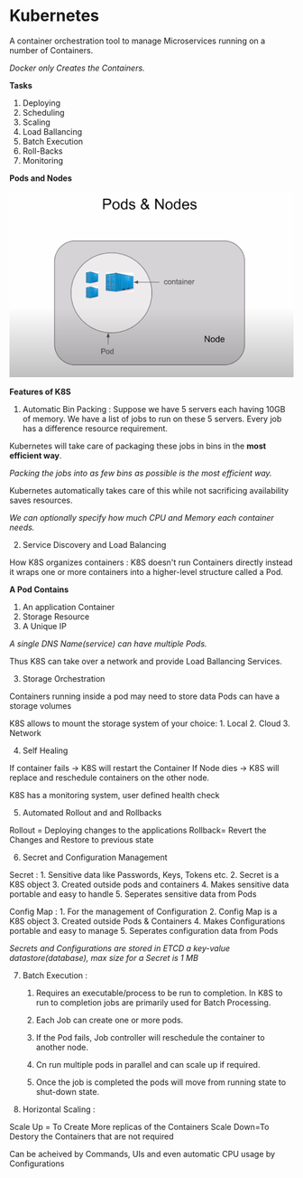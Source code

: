 # Kubernetes

A container orchestration tool to manage Microservices running on a number of Containers.

*Docker only Creates the Containers.*

**Tasks**

1. Deploying
2. Scheduling
3. Scaling
4. Load Ballancing
5. Batch Execution
6. Roll-Backs
7. Monitoring

**Pods and Nodes**

![Pods&Nodes](./Images/Pods&Nodes.png)

**Features of K8S**

1. Automatic Bin Packing : Suppose we have 5 servers each having 10GB of memory. We have a list of jobs to run on these 5 servers. Every job has a difference resource requirement.

Kubernetes will take care of packaging these jobs in bins in the **most efficient way**.

*Packing the jobs into as few bins as possible is the most efficient way.*

Kubernetes automatically takes care of this while not sacrificing availability saves resources.

*We can optionally specify how much CPU and Memory each container needs.*

2. Service Discovery and Load Balancing

How K8S organizes containers : K8S doesn't run Containers directly instead it wraps one or more containers into a higher-level structure called a Pod.

**A Pod Contains**

1. An application Container
2. Storage Resource
3. A Unique IP

*A single DNS Name(service) can have multiple Pods.*

Thus K8S can take over a network and provide Load Ballancing Services.

3. Storage Orchestration

Containers running inside a pod may need to store data
Pods can have a storage volumes

K8S allows to mount the storage system of your choice:
    1. Local
    2. Cloud
    3. Network

4. Self Healing

If container fails -> K8S will restart the Container
If Node dies -> K8S will replace and reschedule containers on the other node.

K8S has a monitoring system, user defined health check

5. Automated Rollout and and Rollbacks

Rollout = Deploying changes to the applications
Rollback= Revert the Changes and Restore to previous state

6. Secret and Configuration Management

Secret : 
    1. Sensitive data like Passwords, Keys, Tokens etc.
    2. Secret is a K8S object
    3. Created outside pods and containers
    4. Makes sensitive data portable and easy to handle
    5. Seperates sensitive data from Pods

Config Map :
    1. For the management of Configuration
    2. Config Map is a K8S object
    3. Created outside Pods & Containers
    4. Makes Configurations portable and easy to manage
    5. Seperates configuration data from Pods

*Secrets and Configurations are stored in ETCD a key-value datastore(database), max size for a Secret is 1 MB*

7. Batch Execution :

    1. Requires an executable/process to be run to completion. In K8S to run to completion jobs are primarily used for Batch Processing.
    2. Each Job can create one or more pods.
    3. If the Pod fails, Job controller will reschedule the container to another node.
    4. Cn run multiple pods in parallel and can scale up if required.

    5. Once the job is completed the pods will move from running state to shut-down state.

8. Horizontal Scaling :

Scale Up = To Create More replicas of the Containers
Scale Down=To Destory the Containers that are not required

Can be acheived by Commands, UIs and even automatic CPU usage by Configurations

